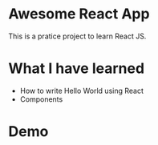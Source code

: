 ﻿# Awesome React App
 This is a pratice project to learn React JS.

 # What I have learned
 - How to write Hello World using React
 - Components

 # Demo

